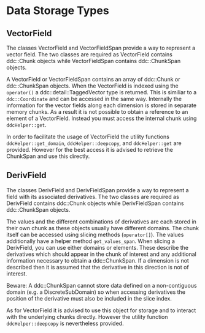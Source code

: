 # Data Storage Types

## VectorField

The classes VectorField and VectorFieldSpan provide a way to represent a vector field. The two classes are required as VectorField contains ddc::Chunk objects while VectorFieldSpan contains ddc::ChunkSpan objects.

A VectorField or VectorFieldSpan contains an array of ddc::Chunk or ddc::ChunkSpan objects. When the VectorField is indexed using the `operator()` a ddc::detail::TaggedVector type is returned. This is similiar to a `ddc::Coordinate` and can be accessed in the same way.
Internally the information for the vector fields along each dimension is stored in separate memory chunks. As a result it is not possible to obtain a reference to an element of a VectorField. Instead you must access the internal chunk using `ddcHelper::get`.

In order to facilitate the usage of VectorField the utility functions `ddcHelper::get_domain`, `ddcHelper::deepcopy`, and `ddcHelper::get` are provided. However for the best access it is advised to retrieve the ChunkSpan and use this directly.


## DerivField

The classes DerivField and DerivFieldSpan provide a way to represent a field with its associated derivatives. The two classes are required as DerivField contains ddc::Chunk objects while DerivFieldSpan contains ddc::ChunkSpan objects.

The values and the different combinations of derivatives are each stored in their own chunk as these objects usually have different domains. The chunk itself can be accessed using slicing methods (`operator[]`). The values additionally have a helper method `get_values_span`.
When slicing a DerivField, you can use either domains or elements. These describe the derivatives which should appear in the chunk of interest and any additional information necessary to obtain a ddc::ChunkSpan. If a dimension is not described then it is assumed that the derivative in this direction is not of interest.

Beware: A ddc::ChunkSpan cannot store data defined on a non-contiguous domain (e.g. a DiscreteSubDomain) so when accessing derivatives the position of the derivative must also be included in the slice index.

As for VectorField it is advised to use this object for storage and to interact with the underlying chunks directly. However the utility function `ddcHelper::deepcopy` is nevertheless provided.
